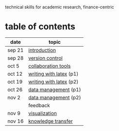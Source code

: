 technical skills for academic research, finance-centric

# table of contents
| date    | topic
| ----    | ----
| sep 21  | [introduction](./introduction.md)
| sep 28  | [version control](./version-control.md)
| oct 5   | [collaboration tools](./collaboration-tools.md)
| oct 12  | [writing with latex](./writing-with-latex.md) (p1)
| oct 19  | [writing with latex](./writing-with-latex.md) (p2)
| oct 26  | [data management](./data-management.md) (p1)
| nov 2   | [data management](./data-management.md) (p2)
|         | feedback
| nov 9   | [visualization](./visualization.md)
| nov 16  | [knowledge transfer](./knowledge-transfer.md)
